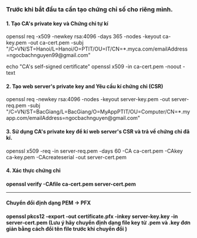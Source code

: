 
<h3> Trước khi bắt đầu ta cần tạo chứng chỉ số cho riêng mình. </h3>

<h4> 1. Tạo CA's private key và Chứng chỉ tự kí </h4>
openssl req -x509 -newkey rsa:4096 -days 365 -nodes -keyout ca-key.pem -out ca-cert.pem -subj "/C=VN/ST=Hanoi/L=Hanoi/O=PTIT/OU=IT/CN=*.myca.com/emailAddress=ngocbachnguyen99@gmail.com"

echo "CA's self-signed certificate"
openssl x509 -in ca-cert.pem -noout -text

<h4> 2. Tạo web server's private key and Yêu cầu kí chứng chỉ (CSR) </h4>
openssl req -newkey rsa:4096 -nodes -keyout server-key.pem -out server-req.pem -subj "/C=VN/ST=BacGiang/L=BacGiang/O=MyAppPTIT/OU=Computer/CN=*.myapp.com/emailAddress=ngocbachnguyen@gmail.com"

<h4> 3. Sử dụng CA's private key để kí web server's CSR và trả về chứng chỉ đã kí.</h4>
openssl x509 -req -in server-req.pem -days 60 -CA ca-cert.pem -CAkey ca-key.pem -CAcreateserial -out server-cert.pem

<h4> 4. Xác thực chứng chỉ <h4>
openssl verify -CAfile ca-cert.pem server-cert.pem

------------------------------------------------------------------------------

<h4>Chuyển đổi định dạng PEM -> PFX <h4>
openssl pkcs12 -export -out certificate.pfx -inkey server-key.key -in server-cert.pem
(Lưu ý hãy chuyển định dạng file key từ .pem và .key đơn giản bằng cách đổi tên file trước khi chuyển đổi )
